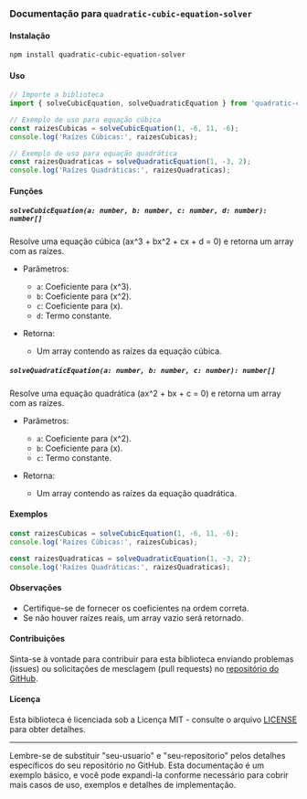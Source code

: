 ### Documentação para `quadratic-cubic-equation-solver`

#### Instalação

```bash
npm install quadratic-cubic-equation-solver
```

#### Uso

```typescript
// Importe a biblioteca
import { solveCubicEquation, solveQuadraticEquation } from 'quadratic-cubic-equation-solver';

// Exemplo de uso para equação cúbica
const raizesCubicas = solveCubicEquation(1, -6, 11, -6);
console.log('Raízes Cúbicas:', raizesCubicas);

// Exemplo de uso para equação quadrática
const raizesQuadraticas = solveQuadraticEquation(1, -3, 2);
console.log('Raízes Quadráticas:', raizesQuadraticas);
```

#### Funções

##### `solveCubicEquation(a: number, b: number, c: number, d: number): number[]`

Resolve uma equação cúbica \(ax^3 + bx^2 + cx + d = 0\) e retorna um array com as raízes.

- Parâmetros:
  - `a`: Coeficiente para \(x^3\).
  - `b`: Coeficiente para \(x^2\).
  - `c`: Coeficiente para \(x\).
  - `d`: Termo constante.

- Retorna:
  - Um array contendo as raízes da equação cúbica.

##### `solveQuadraticEquation(a: number, b: number, c: number): number[]`

Resolve uma equação quadrática \(ax^2 + bx + c = 0\) e retorna um array com as raízes.

- Parâmetros:
  - `a`: Coeficiente para \(x^2\).
  - `b`: Coeficiente para \(x\).
  - `c`: Termo constante.

- Retorna:
  - Um array contendo as raízes da equação quadrática.

#### Exemplos

```typescript
const raizesCubicas = solveCubicEquation(1, -6, 11, -6);
console.log('Raízes Cúbicas:', raizesCubicas);

const raizesQuadraticas = solveQuadraticEquation(1, -3, 2);
console.log('Raízes Quadráticas:', raizesQuadraticas);
```

#### Observações

- Certifique-se de fornecer os coeficientes na ordem correta.
- Se não houver raízes reais, um array vazio será retornado.

#### Contribuições

Sinta-se à vontade para contribuir para esta biblioteca enviando problemas (issues) ou solicitações de mesclagem (pull requests) no [repositório do GitHub](https://github.com/seu-usuario/seu-repositorio).

#### Licença

Esta biblioteca é licenciada sob a Licença MIT - consulte o arquivo [LICENSE](https://github.com/seu-usuario/seu-repositorio/blob/main/LICENSE) para obter detalhes.

---

Lembre-se de substituir "seu-usuario" e "seu-repositorio" pelos detalhes específicos do seu repositório no GitHub. Esta documentação é um exemplo básico, e você pode expandi-la conforme necessário para cobrir mais casos de uso, exemplos e detalhes de implementação.
